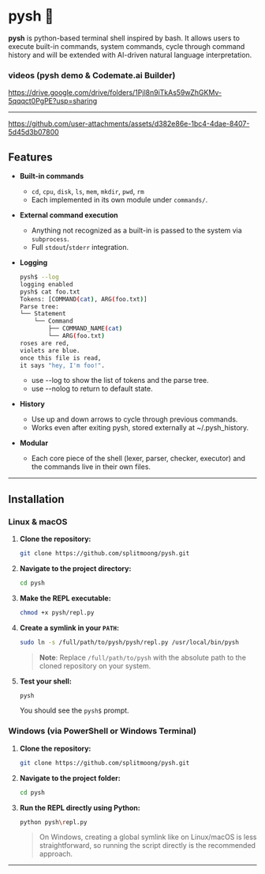 # pysh 🐚

**pysh** is python-based terminal shell inspired by bash.
 It allows users to execute built-in commands, system commands, cycle through command history and will be extended with AI-driven natural language interpretation.

### videos (pysh demo & Codemate.ai Builder)

https://drive.google.com/drive/folders/1Pjl8n9iTkAs59wZhGKMv-5qqqct0PgPE?usp=sharing

---

https://github.com/user-attachments/assets/d382e86e-1bc4-4dae-8407-5d45d3b07800


## Features

- **Built-in commands**
  - `cd`, `cpu`, `disk`, `ls`, `mem`, `mkdir`, `pwd`, `rm`
  - Each implemented in its own module under `commands/`.

- **External command execution**
  - Anything not recognized as a built-in is passed to the system via `subprocess`.
  - Full `stdout`/`stderr` integration.

- **Logging** 
    ```bash
    pysh$ --log
    logging enabled
    pysh$ cat foo.txt
    Tokens: [COMMAND(cat), ARG(foo.txt)]
    Parse tree:
    └── Statement
        └── Command
            ├── COMMAND_NAME(cat)
            └── ARG(foo.txt)
    roses are red,
    violets are blue.
    once this file is read,
    it says "hey, I'm foo!".
    ```
    - use --log to show the list of tokens and the parse tree.
    - use --nolog to return to default state.

- **History**
  - Use up and down arrows to cycle through previous commands. 
  - Works even after exiting pysh, stored externally at ~/.pysh_history.

- **Modular**
  - Each core piece of the shell (lexer, parser, checker, executor) and the commands live in their own files.

---

## Installation

### Linux & macOS

1.  **Clone the repository:**
    ```bash
    git clone https://github.com/splitmoong/pysh.git
    ```

2.  **Navigate to the project directory:**
    ```bash
    cd pysh
    ```

3.  **Make the REPL executable:**
    ```bash
    chmod +x pysh/repl.py
    ```

4.  **Create a symlink in your `PATH`:**
    ```bash
    sudo ln -s /full/path/to/pysh/pysh/repl.py /usr/local/bin/pysh
    ```
    > **Note**: Replace `/full/path/to/pysh` with the absolute path to the cloned repository on your system.

5.  **Test your shell:**
    ```bash
    pysh
    ```
    You should see the `pysh$` prompt.

### Windows (via PowerShell or Windows Terminal)

1.  **Clone the repository:**
    ```bash
    git clone https://github.com/splitmoong/pysh.git
    ```

2.  **Navigate to the project folder:**
    ```bash
    cd pysh
    ```

3.  **Run the REPL directly using Python:**
    ```bash
    python pysh\repl.py
    ```
    > On Windows, creating a global symlink like on Linux/macOS is less straightforward, so running the script directly is the recommended approach.

---
<!--
## 📁 Project Structure
--!>